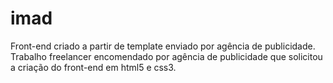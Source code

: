 # imad
Front-end criado a partir de template enviado por agência de publicidade.
Trabalho freelancer encomendado por agência de publicidade que solicitou a criação do front-end em html5 e css3.
